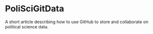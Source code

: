 PoliSciGitData
==============

A short article describing how to use GitHub to store and collaborate on political science data.